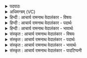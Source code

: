 <details><summary>पदपाठः</summary>

त꣡व꣢꣯। क्र꣡त्वा꣢꣯। त꣡व꣢꣯। ऊ꣣ति꣡भिः꣢। ज्योक्। प꣣श्येम। सू꣡र्य꣢꣯म्। अ꣡थ꣢꣯। नः꣣। व꣡स्य꣢꣯सः। कृ꣣धि। १०५२।
</details>

<details><summary>अधिमन्त्रम् (VC)</summary>

- पवमानः सोमः
- हिरण्यस्तूप आङ्गिरसः
- गायत्री
- षड्जः
</details>

<details><summary>हिन्दी : आचार्य रामनाथ वेदालंकार - विषयः</summary>

आगे पुनः उसी विषय का कथन है।
</details>

<details><summary>हिन्दी : आचार्य रामनाथ वेदालंकार - पदार्थः</summary>

पदार्थान्वयभाषाः -  हे पवमान सोम अर्थात् पवित्रताकारक शुभ गुणकर्मों के प्रेरक परमात्मन् वा राजन् ! (तव क्रत्वा) आपके कर्म वा प्रकृष्ट ज्ञान से, (तव ऊतिभिः) और आपकी रक्षाओं से,हम (ज्योक्) चिरकाल तक (सूर्यम्) सूर्य को (पश्येम) देखते रहें,अर्थात् दीर्घजीवी होवें। (अथ) और (नः) हमें,आप (वस्यसः) अतिशय ऐश्वर्यवान् (कृधि) करो ॥६॥
</details>

<details><summary>हिन्दी : आचार्य रामनाथ वेदालंकार - भावार्थः</summary>

भावार्थभाषाः -  परमात्मा और राजा की रक्षा तथा प्रेरणा प्राप्त करके विज्ञानयुक्त एवं कर्मण्य होकर प्रजाजन पुरुष की पूर्ण आयु जीनेवाले हो जाते हैं ॥६॥
</details>

<details><summary>संस्कृत : आचार्य रामनाथ वेदालंकार - विषयः</summary>

अथ पुनस्तमेव विषयं प्राह।
</details>

<details><summary>संस्कृत : आचार्य रामनाथ वेदालंकार - पदार्थः</summary>

पदार्थान्वयभाषाः -  हे पवमान पवित्रताकारक सोम शुभगुणकर्मप्रेरक परमात्मन् राजन् वा ! (तव क्रत्वा) त्वदीयेन कर्मणा प्रज्ञानेन वा (तव ऊतिभिः) तव रक्षाभिश्च,वयम् (ज्योक्) चिरकालं यावत् (सूर्यम्) आदित्यम् (पश्येम) अवलोकयेम,दीर्घजीविनो भवेमेत्यर्थः। (अथ) अपि च (नः) अस्मान् (वस्यसः) अतिशयेन वसुमतः (कृधि) कुरु ॥६॥
</details>

<details><summary>संस्कृत : आचार्य रामनाथ वेदालंकार - भावार्थः</summary>

भावार्थभाषाः -  परमात्मनो नृपतेश्च रक्षां प्रेरणां च प्राप्य विज्ञानवन्तः कर्मवन्तश्च भूत्वा प्रजाजनाः पुरुषायुषजीविनो जायन्ते ॥६॥
</details>

<details><summary>संस्कृत : आचार्य रामनाथ वेदालंकार - पादटिप्पनी</summary>

टिप्पणी:   १. ऋ० ९।४।६।
</details>
